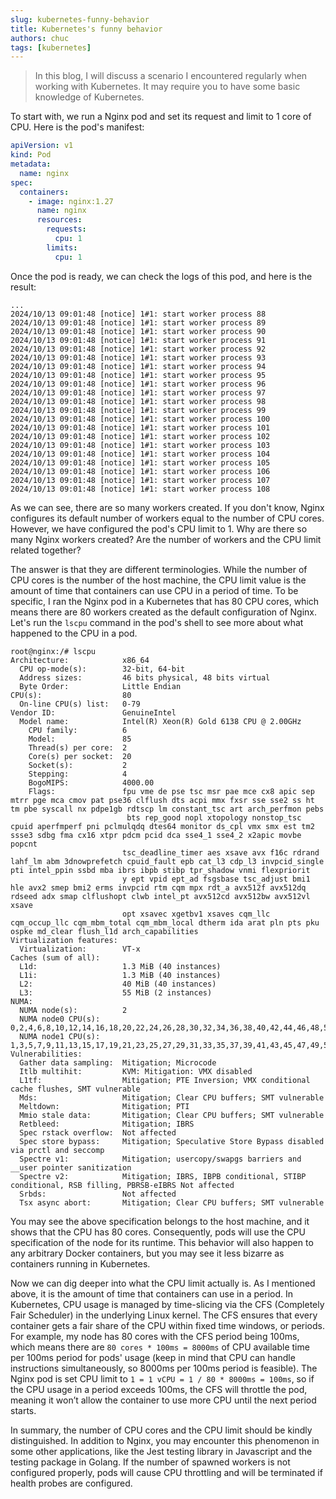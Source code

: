 ```yaml
---
slug: kubernetes-funny-behavior
title: Kubernetes's funny behavior
authors: chuc
tags: [kubernetes]
---
```


> In this blog, I will discuss a scenario I encountered regularly when working with Kubernetes. It may require you to have some basic knowledge of Kubernetes.

<!-- truncate -->

To start with, we run a Nginx pod and set its request and limit to 1 core of CPU. Here is the pod's manifest:

```yaml
apiVersion: v1
kind: Pod
metadata:
  name: nginx
spec:
  containers:
    - image: nginx:1.27
      name: nginx
      resources:
        requests:
          cpu: 1
        limits:
          cpu: 1
```

Once the pod is ready, we can check the logs of this pod, and here is the result:

```
...
2024/10/13 09:01:48 [notice] 1#1: start worker process 88
2024/10/13 09:01:48 [notice] 1#1: start worker process 89
2024/10/13 09:01:48 [notice] 1#1: start worker process 90
2024/10/13 09:01:48 [notice] 1#1: start worker process 91
2024/10/13 09:01:48 [notice] 1#1: start worker process 92
2024/10/13 09:01:48 [notice] 1#1: start worker process 93
2024/10/13 09:01:48 [notice] 1#1: start worker process 94
2024/10/13 09:01:48 [notice] 1#1: start worker process 95
2024/10/13 09:01:48 [notice] 1#1: start worker process 96
2024/10/13 09:01:48 [notice] 1#1: start worker process 97
2024/10/13 09:01:48 [notice] 1#1: start worker process 98
2024/10/13 09:01:48 [notice] 1#1: start worker process 99
2024/10/13 09:01:48 [notice] 1#1: start worker process 100
2024/10/13 09:01:48 [notice] 1#1: start worker process 101
2024/10/13 09:01:48 [notice] 1#1: start worker process 102
2024/10/13 09:01:48 [notice] 1#1: start worker process 103
2024/10/13 09:01:48 [notice] 1#1: start worker process 104
2024/10/13 09:01:48 [notice] 1#1: start worker process 105
2024/10/13 09:01:48 [notice] 1#1: start worker process 106
2024/10/13 09:01:48 [notice] 1#1: start worker process 107
2024/10/13 09:01:48 [notice] 1#1: start worker process 108
```

As we can see, there are so many workers created. If you don't know, Nginx configures its default number of workers equal to the number of CPU cores. However, we have configured the pod's CPU limit to 1. Why are there so many Nginx workers created? Are the number of workers and the CPU limit related together?

The answer is that they are different terminologies. While the number of CPU cores is the number of the host machine, the CPU limit value is the amount of time that containers can use CPU in a period of time. To be specific, I ran the Nginx pod in a Kubernetes that has 80 CPU cores, which means there are 80 workers created as the default configuration of Nginx. Let's run the `lscpu` command in the pod's shell to see more about what happened to the CPU in a pod.

```
root@nginx:/# lscpu
Architecture:            x86_64
  CPU op-mode(s):        32-bit, 64-bit
  Address sizes:         46 bits physical, 48 bits virtual
  Byte Order:            Little Endian
CPU(s):                  80
  On-line CPU(s) list:   0-79
Vendor ID:               GenuineIntel
  Model name:            Intel(R) Xeon(R) Gold 6138 CPU @ 2.00GHz
    CPU family:          6
    Model:               85
    Thread(s) per core:  2
    Core(s) per socket:  20
    Socket(s):           2
    Stepping:            4
    BogoMIPS:            4000.00
    Flags:               fpu vme de pse tsc msr pae mce cx8 apic sep mtrr pge mca cmov pat pse36 clflush dts acpi mmx fxsr sse sse2 ss ht tm pbe syscall nx pdpe1gb rdtscp lm constant_tsc art arch_perfmon pebs
                          bts rep_good nopl xtopology nonstop_tsc cpuid aperfmperf pni pclmulqdq dtes64 monitor ds_cpl vmx smx est tm2 ssse3 sdbg fma cx16 xtpr pdcm pcid dca sse4_1 sse4_2 x2apic movbe popcnt
                         tsc_deadline_timer aes xsave avx f16c rdrand lahf_lm abm 3dnowprefetch cpuid_fault epb cat_l3 cdp_l3 invpcid_single pti intel_ppin ssbd mba ibrs ibpb stibp tpr_shadow vnmi flexpriorit
                         y ept vpid ept_ad fsgsbase tsc_adjust bmi1 hle avx2 smep bmi2 erms invpcid rtm cqm mpx rdt_a avx512f avx512dq rdseed adx smap clflushopt clwb intel_pt avx512cd avx512bw avx512vl xsave
                         opt xsavec xgetbv1 xsaves cqm_llc cqm_occup_llc cqm_mbm_total cqm_mbm_local dtherm ida arat pln pts pku ospke md_clear flush_l1d arch_capabilities
Virtualization features:
  Virtualization:        VT-x
Caches (sum of all):
  L1d:                   1.3 MiB (40 instances)
  L1i:                   1.3 MiB (40 instances)
  L2:                    40 MiB (40 instances)
  L3:                    55 MiB (2 instances)
NUMA:
  NUMA node(s):          2
  NUMA node0 CPU(s):     0,2,4,6,8,10,12,14,16,18,20,22,24,26,28,30,32,34,36,38,40,42,44,46,48,50,52,54,56,58,60,62,64,66,68,70,72,74,76,78
  NUMA node1 CPU(s):     1,3,5,7,9,11,13,15,17,19,21,23,25,27,29,31,33,35,37,39,41,43,45,47,49,51,53,55,57,59,61,63,65,67,69,71,73,75,77,79
Vulnerabilities:
  Gather data sampling:  Mitigation; Microcode
  Itlb multihit:         KVM: Mitigation: VMX disabled
  L1tf:                  Mitigation; PTE Inversion; VMX conditional cache flushes, SMT vulnerable
  Mds:                   Mitigation; Clear CPU buffers; SMT vulnerable
  Meltdown:              Mitigation; PTI
  Mmio stale data:       Mitigation; Clear CPU buffers; SMT vulnerable
  Retbleed:              Mitigation; IBRS
  Spec rstack overflow:  Not affected
  Spec store bypass:     Mitigation; Speculative Store Bypass disabled via prctl and seccomp
  Spectre v1:            Mitigation; usercopy/swapgs barriers and __user pointer sanitization
  Spectre v2:            Mitigation; IBRS, IBPB conditional, STIBP conditional, RSB filling, PBRSB-eIBRS Not affected
  Srbds:                 Not affected
  Tsx async abort:       Mitigation; Clear CPU buffers; SMT vulnerable
```

You may see the above specification belongs to the host machine, and it shows that the CPU has 80 cores. Consequently, pods will use the CPU specification of the node for its runtime. This behavior will also happen to any arbitrary Docker containers, but you may see it less bizarre as containers running in Kubernetes.

Now we can dig deeper into what the CPU limit actually is. As I mentioned above, it is the amount of time that containers can use in a period. In Kubernetes, CPU usage is managed by time-slicing via the CFS (Completely Fair Scheduler) in the underlying Linux kernel. The CFS ensures that every container gets a fair share of the CPU within fixed time windows, or periods. For example, my node has 80 cores with the CFS period being 100ms, which means there are `80 cores * 100ms = 8000ms` of CPU available time per 100ms period for pods' usage (keep in mind that CPU can handle instructions simultaneously, so 8000ms per 100ms period is feasible). The Nginx pod is set CPU limit to `1 = 1 vCPU = 1 / 80 * 8000ms = 100ms`, so if the CPU usage in a period exceeds 100ms, the CFS will throttle the pod, meaning it won’t allow the container to use more CPU until the next period starts. 

In summary, the number of CPU cores and the CPU limit should be kindly distinguished. In addition to Nginx, you may encounter this phenomenon in some other applications, like the Jest testing library in Javascript and the testing package in Golang. If the number of spawned workers is not configured properly, pods will cause CPU throttling and will be terminated if health probes are configured.
